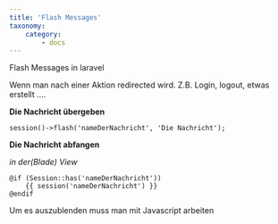 ```yaml
---
title: 'Flash Messages'
taxonomy:
    category:
        - docs
---
```


Flash Messages in laravel 

Wenn man nach einer Aktion redirected wird. Z.B. Login, logout, etwas erstellt ....
  
**Die Nachricht übergeben**  

    session()->flash('nameDerNachricht', 'Die Nachricht');
    
    
**Die Nachricht abfangen**

_in der(Blade) View_

	@if (Session::has('nameDerNachricht'))
      	{{ session('nameDerNachricht') }}
    @endif


Um es auszublenden muss man mit Javascript arbeiten